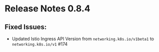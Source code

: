 # Release Notes 0.8.4

## Fixed Issues:

- Updated Istio Ingress API Version from `networking.k8s.io/v1beta1` to `networking.k8s.io/v1` #174
